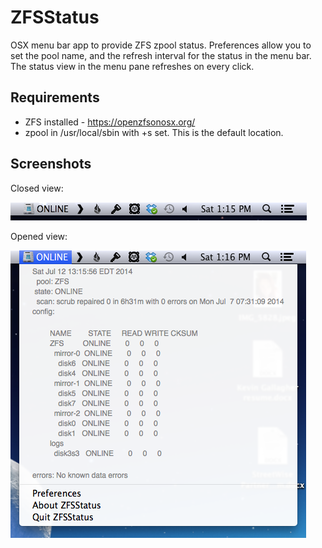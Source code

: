 ZFSStatus
=========

OSX menu bar app to provide ZFS zpool status. Preferences allow you to set the pool name, and the refresh interval for the status in the menu bar. The status view in the menu pane refreshes on every click.


Requirements
------------


 * ZFS installed - https://openzfsonosx.org/
 * zpool in /usr/local/sbin with +s set. This is the default location. 


Screenshots
-----------

Closed view:

![Closed view](closed.png "Closed view")


Opened view:

![Opened view](open.png "Opened view")

